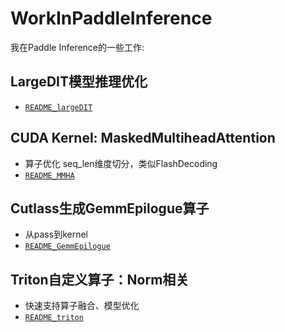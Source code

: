 # WorkInPaddleInference
我在Paddle Inference的一些工作:

## LargeDIT模型推理优化
- [`README_largeDIT`](./LargeDIT/README_largeDIT.md)

## CUDA Kernel: MaskedMultiheadAttention
- 算子优化 seq_len维度切分，类似FlashDecoding
- [`README_MMHA`](./MaskedMultiheadAttention/README_MMHA.md)

## Cutlass生成GemmEpilogue算子
- 从pass到kernel
- [`README_GemmEpilogue`](./GemmEpilogue/README_GemmEpilogue.md)

## Triton自定义算子：Norm相关
- 快速支持算子融合、模型优化
- [`README_triton`](./TritonKernel/README_triton.md)

